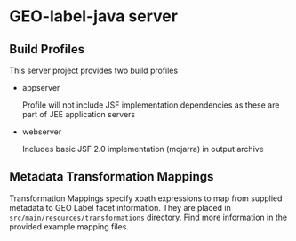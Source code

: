 GEO-label-java server
======================

Build Profiles
----------------------

This server project provides two build profiles

 * appserver

   Profile will not include JSF implementation dependencies as these are part of JEE application servers
 * webserver

   Includes basic JSF 2.0 implementation (mojarra) in output archive
   
   
Metadata Transformation Mappings
----------------------

Transformation Mappings specify xpath expressions to map from supplied metadata to GEO Label facet information. 
They are placed in `src/main/resources/transformations` directory. Find more information in the provided example mapping files.
